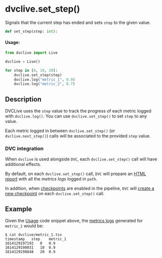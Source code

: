 # dvclive.set_step()

Signals that the current step has ended and sets `step` to the given value.

```py
def set_step(step: int):
```

#### Usage:

```py
from dvclive import Live

dvclive = Live()

for step in [0, 10, 20]:
    dvclive.set_step(step)
    dvclive.log("metric_1", 0.9)
    dvclive.log("metric_2", 0.7)
```

## Description

DVCLive uses the `step` value to track the progress of each metric logged with
`dvclive.log()`. You can use `dvclive.set_step()` to set `step` to any value.

Each metric logged in between `dvclive.set_step()` (or `dvclive.next_step()`)
calls will be associated to the provided `step` value.

### DVC integration

When `dvclive` is used alongside `DVC`, each `dvclive.set_step()` call will have
additional effects.

By default, on each `dvclive.set_step()` call, `DVC` will prepare an
[HTML report](/doc/dvclive/dvclive-with-dvc#html-report) with all the _metrics
logs_ logged in `path`.

In addition, when
[checkpoints](/doc/user-guide/experiment-management/checkpoints) are enabled in
the <abbr>pipeline</abbr>, `DVC` will
[create a new checkpoint](/doc/dvclive/dvclive-with-dvc#checkpoints) on each
`dvclive.set_step()` call.

## Example

Given the [Usage](#usage) code snippet above, the
[metrics logs](/doc/dvclive/get-started#metrics-logs) generated for `metric_1`
would be:

```dvc
$ cat dvclive/metric_1.tsv
timestamp	step	metric_1
1614129197192	0	0.9
1614129198031   10	0.9
1614129198848	20	0.9
```
